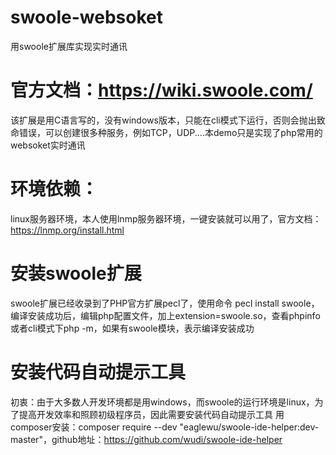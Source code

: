 # swoole-websoket
用swoole扩展库实现实时通讯
# 官方文档：https://wiki.swoole.com/

该扩展是用C语言写的，没有windows版本，只能在cli模式下运行，否则会抛出致命错误，可以创建很多种服务，例如TCP，UDP....本demo只是实现了php常用的websoket实时通讯

# 环境依赖：
linux服务器环境，本人使用lnmp服务器环境，一键安装就可以用了，官方文档：https://lnmp.org/install.html

# 安装swoole扩展
swoole扩展已经收录到了PHP官方扩展pecl了，使用命令 pecl install swoole，编译安装成功后，编辑php配置文件，加上extension=swoole.so，查看phpinfo或者cli模式下php -m，如果有swoole模块，表示编译安装成功

# 安装代码自动提示工具
初衷：由于大多数人开发环境都是用windows，而swoole的运行环境是linux，为了提高开发效率和照顾初级程序员，因此需要安装代码自动提示工具
用composer安装：composer require --dev "eaglewu/swoole-ide-helper:dev-master"，github地址：https://github.com/wudi/swoole-ide-helper
